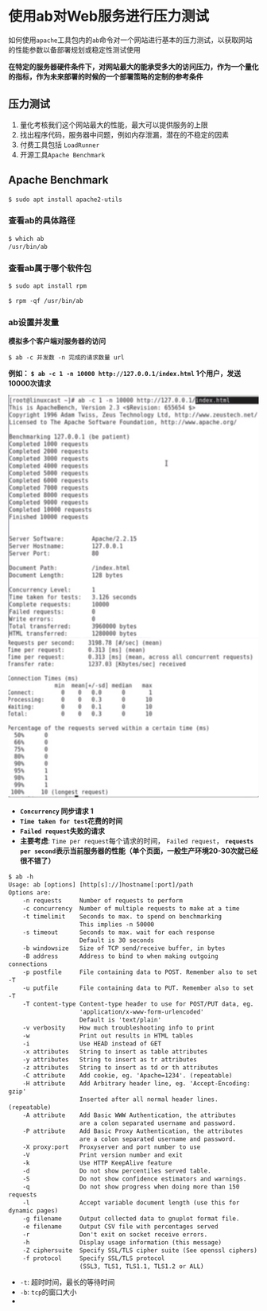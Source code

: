 # 使用ab对Web服务进行压力测试

如何使用`apache`工具包内的`ab`命令对一个网站进行基本的压力测试，以获取网站的性能参数以备部署规划或稳定性测试使用

**在特定的服务器硬件条件下，对网站最大的能承受多大的访问压力，作为一个量化的指标，作为未来部署的时候的一个部署策略的定制的参考条件**

## 压力测试

1. 量化考核我们这个网站最大的性能，最大可以提供服务的上限
2. 找出程序代码，服务器中问题，例如内存泄漏，潜在的不稳定的因素
3. 付费工具包括	`LoadRunner`
4. 开源工具`Apache Benchmark`

## Apache Benchmark

```
$ sudo apt install apache2-utils
```

### 查看ab的具体路径

```
$ which ab
/usr/bin/ab
```

### 查看ab属于哪个软件包

```
$ sudo apt install rpm
```
```
$ rpm -qf /usr/bin/ab
```

### ab设置并发量

**模拟多个客户端对服务器的访问**

```
$ ab -c 并发数 -n 完成的请求数量 url
```

**例如： `$ ab -c 1 -n 10000 http://127.0.0.1/index.html`  1个用户，发送10000次请求**

![Alt Image Text](images/adv/2_1.png "Body image")
![Alt Image Text](images/adv/2_2.png "Body image")

* **`Concurrency` 同步请求 1**
* **`Time taken for test`花费的时间**
* **`Failed request`失败的请求**
* **主要考虑**: `Time per request`每个请求的时间， `Failed request`， **`requests per second`表示当前服务器的性能（单个页面，一般生产环境20-30次就已经很不错了）**

```
$ ab -h
Usage: ab [options] [http[s]://]hostname[:port]/path
Options are:
    -n requests     Number of requests to perform
    -c concurrency  Number of multiple requests to make at a time
    -t timelimit    Seconds to max. to spend on benchmarking
                    This implies -n 50000
    -s timeout      Seconds to max. wait for each response
                    Default is 30 seconds
    -b windowsize   Size of TCP send/receive buffer, in bytes
    -B address      Address to bind to when making outgoing connections
    -p postfile     File containing data to POST. Remember also to set -T
    -u putfile      File containing data to PUT. Remember also to set -T
    -T content-type Content-type header to use for POST/PUT data, eg.
                    'application/x-www-form-urlencoded'
                    Default is 'text/plain'
    -v verbosity    How much troubleshooting info to print
    -w              Print out results in HTML tables
    -i              Use HEAD instead of GET
    -x attributes   String to insert as table attributes
    -y attributes   String to insert as tr attributes
    -z attributes   String to insert as td or th attributes
    -C attribute    Add cookie, eg. 'Apache=1234'. (repeatable)
    -H attribute    Add Arbitrary header line, eg. 'Accept-Encoding: gzip'
                    Inserted after all normal header lines. (repeatable)
    -A attribute    Add Basic WWW Authentication, the attributes
                    are a colon separated username and password.
    -P attribute    Add Basic Proxy Authentication, the attributes
                    are a colon separated username and password.
    -X proxy:port   Proxyserver and port number to use
    -V              Print version number and exit
    -k              Use HTTP KeepAlive feature
    -d              Do not show percentiles served table.
    -S              Do not show confidence estimators and warnings.
    -q              Do not show progress when doing more than 150 requests
    -l              Accept variable document length (use this for dynamic pages)
    -g filename     Output collected data to gnuplot format file.
    -e filename     Output CSV file with percentages served
    -r              Don't exit on socket receive errors.
    -h              Display usage information (this message)
    -Z ciphersuite  Specify SSL/TLS cipher suite (See openssl ciphers)
    -f protocol     Specify SSL/TLS protocol
                    (SSL3, TLS1, TLS1.1, TLS1.2 or ALL)
```

* `-t`: 超时时间，最长的等待时间
* `-b`: `tcp`的窗口大小
* 

